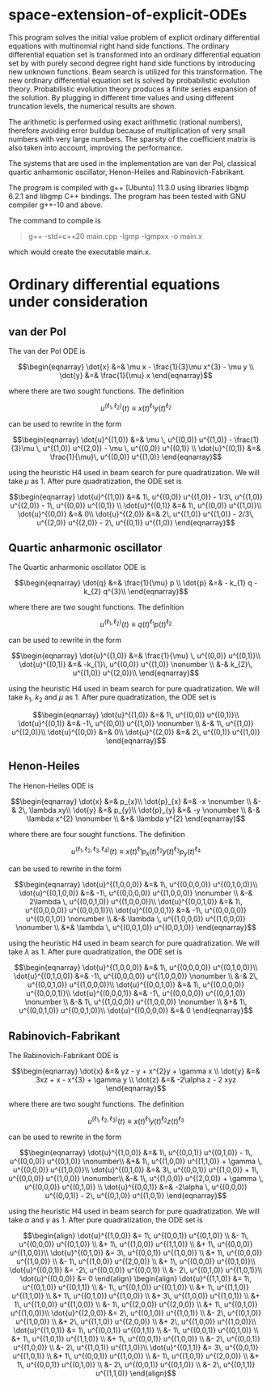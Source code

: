 # space-extension-of-explicit-ODEs

This program solves the initial value problem of explicit ordinary differential equations with multinomial right hand side functions. The ordinary differential equation set is transformed into an ordinary differential equation set by with purely second degree right hand side functions by introducing new unknown functions. Beam search is utilized for this transformation. The new ordinary differential equation set is solved by probabilistic evolution theory. Probabilistic evolution theory produces a finite series expansion of the solution. By plugging in different time values and using different truncation levels, the numerical results are shown.

The arithmetic is performed using exact arithmetic (rational numbers), therefore avoiding error buildup because of multiplication of very small numbers with very large numbers. The sparsity of the coefficient matrix is also taken into account, improving the performance.

The systems that are used in the implementation are van der Pol, classical quartic anharmonic oscillator, Henon-Heiles and Rabinovich-Fabrikant. 

The program is compiled with g++ (Ubuntu) 11.3.0 using libraries libgmp 6.2.1 and libgmp C++ bindings. The program has been tested with GNU compiler g++-10 and above. 

The command to compile is 
>  g++ -std=c++20 main.cpp -lgmp -lgmpxx -o main.x

which would create the executable main.x.

# Ordinary differential equations under consideration

van der Pol
-----------
The van der Pol ODE is
```math
\begin{eqnarray}
 \dot{x} &=& \mu x - \frac{1}{3}\mu x^{3} - \mu y \\
 \dot{y} &=& \frac{1}{\mu} x 
\end{eqnarray}
```
where there are two sought functions. 
The definition
```math
\begin{equation}
 u^{(\ell_{1},\ell_{2})}(t) \equiv x(t)^{\ell_{1}}y(t)^{\ell_{2}} 
\end{equation}
```
can be used to rewrite in the form
```math
\begin{eqnarray}
  \dot{u}^{(1,0)} &=& \mu \, u^{(0,0)} u^{(1,0)} 
  - \frac{1}{3}\mu \, u^{(1,0)} u^{(2,0)} 
  - \mu \, u^{(0,0)} u^{(0,1)}  \\
  \dot{u}^{(0,1)} &=& \frac{1}{\mu}\, u^{(0,0)} u^{(1,0)} 
\end{eqnarray}
```
using the heuristic H4 used in beam search for pure quadratization. We will take $\mu$ as 1. After pure quadratization, the ODE set is 
```math
\begin{eqnarray}
  \dot{u}^{(1,0)} &=& 1\, u^{(0,0)} u^{(1,0)} 
  - 1/3\, u^{(1,0)} u^{(2,0)} 
  - 1\, u^{(0,0)} u^{(0,1)}
  \\
  \dot{u}^{(0,1)} &=& 1\, u^{(0,0)} u^{(1,0)}\\
  \dot{u}^{(0,0)} &=& 0\\
  \dot{u}^{(2,0)} &=& 2\, u^{(1,0)} u^{(1,0)} 
  - 2/3\, u^{(2,0)} u^{(2,0)} 
  - 2\, u^{(0,1)} u^{(1,0)}
\end{eqnarray}
```

Quartic anharmonic oscillator
-----------------------------
The Quartic anharmonic oscillator ODE is
```math
\begin{eqnarray}
 \dot{q} &=& \frac{1}{\mu} p \\
 \dot{p} &=& - k_{1} q - k_{2} q^{3}\\
\end{eqnarray}
``` 
where there are two sought functions. 
The definition
```math
\begin{equation}
 u^{(\ell_{1},\ell_{2})}(t) \equiv q(t)^{\ell_{1}}p(t)^{\ell_{2}} 
\end{equation}
```
can be used to rewrite in the form
```math
\begin{eqnarray}
  \dot{u}^{(1,0)} &=& \frac{1}{\mu} \, u^{(0,0)} u^{(0,1)}\\
  \dot{u}^{(0,1)} &=& -k_{1}\, u^{(0,0)} u^{(1,0)} \nonumber \\
 &-& k_{2}\, u^{(1,0)} u^{(2,0)}\\
\end{eqnarray}
```
using the heuristic H4 used in beam search for pure quadratization. We will take $k_{1}$, $k_{2}$ and $\mu$ as 1. After pure quadratization, the ODE set is 
```math
\begin{eqnarray}
  \dot{u}^{(1,0)} &=& 1\, u^{(0,0)} u^{(0,1)}\\
  \dot{u}^{(0,1)} &=& -1\, u^{(0,0)} u^{(1,0)} \nonumber \\
 &-& 1\, u^{(1,0)} u^{(2,0)}\\
  \dot{u}^{(0,0)} &=& 0\\
  \dot{u}^{(2,0)} &=& 2\, u^{(0,1)} u^{(1,0)}
\end{eqnarray}
```

Henon-Heiles
------------
The Henon-Heiles ODE is
```math
\begin{eqnarray}
  \dot{x} &=& p_{x}\\
  \dot{p}_{x} &=& -x \nonumber \\
 &-& 2\, \lambda xy\\
  \dot{y} &=& p_{y}\\
  \dot{p}_{y} &=& -y \nonumber \\
 &-& \lambda x^{2} \nonumber \\
 &+& \lambda y^{2} 
\end{eqnarray}
```
where there are four sought functions. 
The definition
```math
\begin{equation}
 u^{(\ell_{1},\ell_{2},\ell_{3},\ell_{4})}(t) 
 \equiv x(t)^{\ell_{1}}p_{x}(t)^{\ell_{2}}y(t)^{\ell_{3}}
p_{y}(t)^{\ell_{4}} 
\end{equation}
```
can be used to rewrite in the form
```math
\begin{eqnarray}
  \dot{u}^{(1,0,0,0)} &=& 1\, u^{(0,0,0,0)} u^{(0,1,0,0)}\\
  \dot{u}^{(0,1,0,0)} &=& -1\, u^{(0,0,0,0)} u^{(1,0,0,0)} \nonumber \\
 &-& 2\lambda \, u^{(0,0,1,0)} u^{(1,0,0,0)}\\
  \dot{u}^{(0,0,1,0)} &=& 1\, u^{(0,0,0,0)} u^{(0,0,0,1)}\\
  \dot{u}^{(0,0,0,1)} &=& -1\, u^{(0,0,0,0)} u^{(0,0,1,0)} \nonumber \\
 &-& \lambda \, u^{(1,0,0,0)} u^{(1,0,0,0)} \nonumber \\
 &+& \lambda \, u^{(0,0,1,0)} u^{(0,0,1,0)}
\end{eqnarray}
``` 
using the heuristic H4 used in beam search for pure quadratization. We will take $\lambda$ as 1. After pure quadratization, the ODE set is 
```math
\begin{eqnarray}
  \dot{u}^{(1,0,0,0)} &=& 1\, u^{(0,0,0,0)} u^{(0,1,0,0)}\\
  \dot{u}^{(0,1,0,0)} &=& -1\, u^{(0,0,0,0)} u^{(1,0,0,0)} \nonumber \\
 &-& 2\, u^{(0,0,1,0)} u^{(1,0,0,0)}\\
  \dot{u}^{(0,0,1,0)} &=& 1\, u^{(0,0,0,0)} u^{(0,0,0,1)}\\
  \dot{u}^{(0,0,0,1)} &=& -1\, u^{(0,0,0,0)} u^{(0,0,1,0)} \nonumber \\
 &-& 1\, u^{(1,0,0,0)} u^{(1,0,0,0)} \nonumber \\
 &+& 1\, u^{(0,0,1,0)} u^{(0,0,1,0)}\\
  \dot{u}^{(0,0,0,0)} &=& 0
\end{eqnarray}
```

Rabinovich-Fabrikant
--------------------
The Rabinovich-Fabrikant ODE is 
```math
\begin{eqnarray}
 \dot{x} &=& yz - y + x^{2}y + \gamma x \\
 \dot{y} &=& 3xz + x - x^{3} + \gamma y \\
 \dot{z} &=& -2\alpha z - 2 xyz 
\end{eqnarray}
```
where there are two sought functions. 
The definition
```math
\begin{equation}
 u^{(\ell_{1},\ell_{2},\ell_{3})}(t) 
 \equiv x(t)^{\ell_{1}}y(t)^{\ell_{2}}z(t)^{\ell_{3}} 
\end{equation}
```
can be used to rewrite in the form
```math
\begin{eqnarray}
\dot{u}^{(1,0,0)} &=& 1\, u^{(0,0,1)} u^{(0,1,0)} 
- 1\, u^{(0,0,0)} u^{(0,1,0)} \nonumber\\
&+& 1\, u^{(1,0,0)} u^{(1,1,0)} 
+ \gamma \, u^{(0,0,0)} u^{(1,0,0)}\\
\dot{u}^{(0,1,0)} &=& 3\, u^{(0,0,1)} u^{(1,0,0)} 
+ 1\, u^{(0,0,0)} u^{(1,0,0)} \nonumber\\
&-& 1\, u^{(1,0,0)} u^{(2,0,0)} 
+ \gamma \, u^{(0,0,0)} u^{(0,1,0)} \\
\dot{u}^{(0,0,1)} &=& -2\alpha \, u^{(0,0,0)} u^{(0,0,1)} 
- 2\, u^{(0,1,0)} u^{(1,0,1)} 
\end{eqnarray}
```
using the heuristic H4 used in beam search for pure quadratization. We will take $\alpha$ and $\gamma$ as 1. After pure quadratization, the ODE set is 
```math
\begin{align}
\dot{u}^{(1,0,0)} &= 1\, u^{(0,0,1)} u^{(0,1,0)}  \\
 &- 1\, u^{(0,0,0)} u^{(0,1,0)}  \\
 &+ 1\, u^{(1,0,0)} u^{(1,1,0)} \\
 &+ 1\, u^{(0,0,0)} u^{(1,0,0)}\\
  \dot{u}^{(0,1,0)} &= 3\, u^{(0,0,1)} u^{(1,0,0)} \\
 &+ 1\, u^{(0,0,0)} u^{(1,0,0)}  \\
 &- 1\, u^{(1,0,0)} u^{(2,0,0)}  \\
 &+ 1\, u^{(0,0,0)} u^{(0,1,0)}\\
  \dot{u}^{(0,0,1)} &= -2\, u^{(0,0,0)} u^{(0,0,1)}  \\
 &- 2\, u^{(0,1,0)} u^{(1,0,1)}\\
  \dot{u}^{(0,0,0)} &= 0
\end{align}
\begin{align}
  \dot{u}^{(1,1,0)} &= 1\, u^{(0,1,0)} u^{(0,1,1)}  \\
 &- 1\, u^{(0,1,0)} u^{(0,1,0)}  \\
 &+ 1\, u^{(1,1,0)} u^{(1,1,0)}  \\
 &+ 1\, u^{(0,1,0)} u^{(1,0,0)}  \\
 &+ 3\, u^{(1,0,0)} u^{(1,0,1)}  \\
 &+ 1\, u^{(1,0,0)} u^{(1,0,0)}  \\
 &- 1\, u^{(2,0,0)} u^{(2,0,0)}  \\
 &+ 1\, u^{(0,1,0)} u^{(1,0,0)}\\
  \dot{u}^{(2,0,0)} &= 2\, u^{(0,1,0)} u^{(1,0,1)}  \\
 &- 2\, u^{(0,1,0)} u^{(1,0,0)}  \\
 &+ 2\, u^{(1,1,0)} u^{(2,0,0)}  \\
 &+ 2\, u^{(1,0,0)} u^{(1,0,0)}\\
  \dot{u}^{(1,0,1)} &= 1\, u^{(0,0,1)} u^{(0,1,1)}  \\
 &- 1\, u^{(0,0,1)} u^{(0,1,0)}  \\
 &+ 1\, u^{(1,0,1)} u^{(1,1,0)}  \\
 &+ 1\, u^{(0,0,1)} u^{(1,0,0)}  \\
 &- 2\, u^{(0,0,1)} u^{(1,0,0)}  \\
 &- 2\, u^{(1,0,1)} u^{(1,1,0)}\\
  \dot{u}^{(0,1,1)} &= 3\, u^{(0,0,1)} u^{(1,0,1)}  \\
 &+ 1\, u^{(0,0,1)} u^{(1,0,0)}  \\
 &- 1\, u^{(1,0,1)} u^{(2,0,0)}  \\
 &+ 1\, u^{(0,0,1)} u^{(0,1,0)}  \\
 &- 2\, u^{(0,0,1)} u^{(0,1,0)}  \\
 &- 2\, u^{(0,1,1)} u^{(1,1,0)}
\end{align}
```
